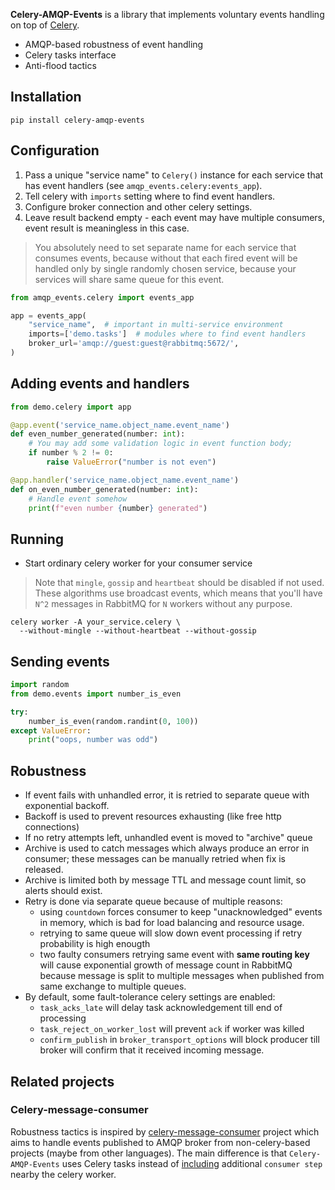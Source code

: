 **Celery-AMQP-Events** is a library that implements voluntary events handling
on top of [Celery](https://docs.celeryproject.org/).

* AMQP-based robustness of event handling
* Celery tasks interface
* Anti-flood tactics

Installation
------------

```shell script
pip install celery-amqp-events
```

Configuration
-------------

1. Pass a unique "service name" to `Celery()` instance for each service that 
    has event handlers (see `amqp_events.celery:events_app`).
2. Tell celery with `imports` setting where to find event handlers.
3. Configure broker connection and other celery settings.
4. Leave result backend empty - each event may have multiple consumers,
    event result is meaningless in this case.
> You absolutely need to set separate name for each service that consumes 
> events, because without that each fired event will be handled only by
> single randomly chosen service, because your services will share same queue 
> for this event.  

```python
from amqp_events.celery import events_app

app = events_app(
    "service_name",  # important in multi-service environment
    imports=['demo.tasks']  # modules where to find event handlers
    broker_url='amqp://guest:guest@rabbitmq:5672/',
)
```

Adding events and handlers
--------------------------

```python
from demo.celery import app

@app.event('service_name.object_name.event_name')
def even_number_generated(number: int):
    # You may add some validation logic in event function body;
    if number % 2 != 0:
        raise ValueError("number is not even")

@app.handler('service_name.object_name.event_name')
def on_even_number_generated(number: int):
    # Handle event somehow
    print(f"even number {number} generated")

```

Running
-------

* Start ordinary celery worker for your consumer service

> Note that `mingle`, `gossip` and `heartbeat` should be disabled if not used.
> These algorithms use broadcast events, which means that you'll have `N^2` 
> messages in RabbitMQ for `N` workers without any purpose. 

```shell script
celery worker -A your_service.celery \
  --without-mingle --without-heartbeat --without-gossip
```

Sending events
--------------

```python
import random
from demo.events import number_is_even

try:
    number_is_even(random.randint(0, 100))
except ValueError:
    print("oops, number was odd")
```

Robustness
----------

* If event fails with unhandled error, it is retried to separate queue with 
  exponential backoff.
* Backoff is used to prevent resources exhausting (like free http connections)
* If no retry attempts left, unhandled event is moved to "archive" queue
* Archive is used to catch messages which always produce an error in consumer;
  these messages can be manually retried when fix is released.
* Archive is limited both by message TTL and message count limit, so alerts 
  should exist.
* Retry is done via separate queue because of multiple reasons:
    * using `countdown` forces consumer to keep "unacknowledged" events in 
      memory, which is bad for load balancing and resource usage.
    * retrying to same queue will slow down event processing if retry 
      probability is high enougth
    * two faulty consumers retrying same event with **same routing key** will
      cause exponential growth of message count in RabbitMQ because message is 
      split to multiple messages when published from same exchange to multiple 
      queues.
* By default, some fault-tolerance celery settings are enabled:
    * `task_acks_late` will delay task acknowledgement till end of processing
    * `task_reject_on_worker_lost` will prevent `ack` if worker was killed
    * `confirm_publish` in `broker_transport_options` will block producer till 
        broker will confirm that it received incoming message.

Related projects
----------------

### Celery-message-consumer

Robustness tactics is inspired by 
[celery-message-consumer](https://github.com/depop/celery-message-consumer)
project which aims to handle events published to AMQP broker from 
non-celery-based projects (maybe from other languages).
The main difference is that `Celery-AMQP-Events` uses Celery tasks instead of
[including](https://github.com/depop/celery-message-consumer#celery) additional 
`consumer step` nearby the celery worker.
